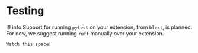 # Testing
!!! info
	Support for running `pytest` on your extension, from `blext`, is planned.
	For now, we suggest running `ruff` manually over your extension.

	Watch this space!
